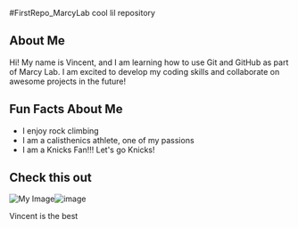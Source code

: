 #FirstRepo_MarcyLab
cool lil repository

## About Me
Hi! My name is Vincent, and I am learning how to use Git and GitHub as part of Marcy Lab. I am excited to develop my coding skills and collaborate on awesome projects in the future!

## Fun Facts About Me
- I enjoy rock climbing
- I am a calisthenics athlete, one of my passions
- I am a Knicks Fan!!! Let's go Knicks!

## Check this out
![My Image](https://a.espncdn.com/combiner/i?img=/i/headshots/nba/players/full/3934672.png&w=350&h=254)![image](https://github.com/user-attachments/assets/f3d385e6-9ceb-4560-886b-969fcf305575)


Vincent is the best
